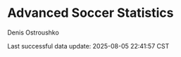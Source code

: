 # Advanced Soccer Statistics
Denis Ostroushko

<!-- gfm -->

Last successful data update: 2025-08-05 22:41:57 CST
